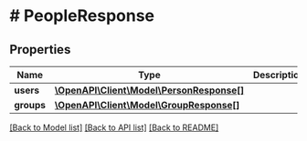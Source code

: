 # # PeopleResponse

## Properties

Name | Type | Description | Notes
------------ | ------------- | ------------- | -------------
**users** | [**\OpenAPI\Client\Model\PersonResponse[]**](PersonResponse.md) |  | [optional]
**groups** | [**\OpenAPI\Client\Model\GroupResponse[]**](GroupResponse.md) |  | [optional]

[[Back to Model list]](../../README.md#models) [[Back to API list]](../../README.md#endpoints) [[Back to README]](../../README.md)
